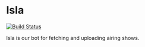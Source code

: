 # Isla

[![Build Status](https://travis-ci.com/anniemaybytes/fetcher.svg?branch=master)](https://travis-ci.com/anniemaybytes/fetcher)

Isla is our bot for fetching and uploading airing shows.
